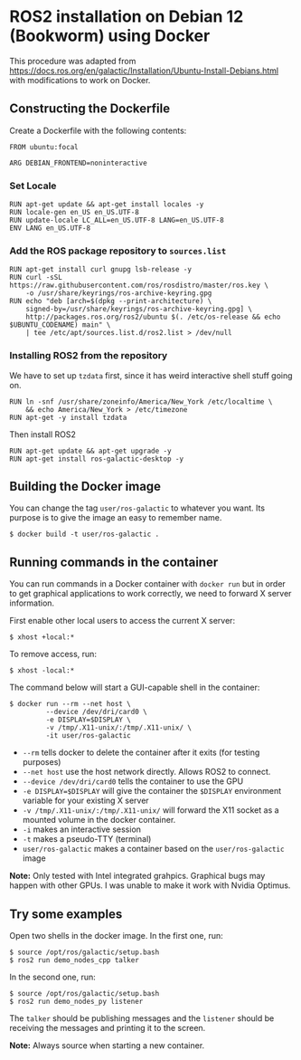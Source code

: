 # ROS2 installation on Debian 12 (Bookworm) using Docker

This procedure was adapted from https://docs.ros.org/en/galactic/Installation/Ubuntu-Install-Debians.html with modifications to work on Docker.

## Constructing the Dockerfile

Create a Dockerfile with the following contents:

```
FROM ubuntu:focal

ARG DEBIAN_FRONTEND=noninteractive
```

### Set Locale

```
RUN apt-get update && apt-get install locales -y
RUN locale-gen en_US en_US.UTF-8
RUN update-locale LC_ALL=en_US.UTF-8 LANG=en_US.UTF-8
ENV LANG en_US.UTF-8
```

### Add the ROS package repository to `sources.list`

```
RUN apt-get install curl gnupg lsb-release -y
RUN curl -sSL https://raw.githubusercontent.com/ros/rosdistro/master/ros.key \
    -o /usr/share/keyrings/ros-archive-keyring.gpg
RUN echo "deb [arch=$(dpkg --print-architecture) \
    signed-by=/usr/share/keyrings/ros-archive-keyring.gpg] \
    http://packages.ros.org/ros2/ubuntu $(. /etc/os-release && echo $UBUNTU_CODENAME) main" \
    | tee /etc/apt/sources.list.d/ros2.list > /dev/null
```

### Installing ROS2 from the repository

We have to set up `tzdata` first, since it has weird interactive shell stuff going on.

```
RUN ln -snf /usr/share/zoneinfo/America/New_York /etc/localtime \
    && echo America/New_York > /etc/timezone
RUN apt-get -y install tzdata
```

Then install ROS2

```
RUN apt-get update && apt-get upgrade -y
RUN apt-get install ros-galactic-desktop -y
```

## Building the Docker image

You can change the tag `user/ros-galactic` to whatever you want. Its purpose is to give the image an easy to remember name.

```
$ docker build -t user/ros-galactic .
```

## Running commands in the container

You can run commands in a Docker container with `docker run` but in order to get graphical applications to work correctly, we need to forward X server information.

First enable other local users to access the current X server:

```
$ xhost +local:*
```

To remove access, run:

```
$ xhost -local:*
```

The command below will start a GUI-capable shell in the container:

```
$ docker run --rm --net host \
         --device /dev/dri/card0 \
         -e DISPLAY=$DISPLAY \
         -v /tmp/.X11-unix/:/tmp/.X11-unix/ \
         -it user/ros-galactic
```

* `--rm` tells docker to delete the container after it exits (for testing purposes)
* `--net host` use the host network directly. Allows ROS2 to connect.
* `--device /dev/dri/card0` tells the container to use the GPU
* `-e DISPLAY=$DISPLAY` will give the container the `$DISPLAY` environment variable for your existing X server
* `-v /tmp/.X11-unix/:/tmp/.X11-unix/` will forward the X11 socket as a mounted volume in the docker container.
* `-i` makes an interactive session
* `-t` makes a pseudo-TTY (terminal)
* `user/ros-galactic` makes a container based on the `user/ros-galactic` image

**Note:** Only tested with Intel integrated grahpics. Graphical bugs may happen with other GPUs. I was unable to make it work with Nvidia Optimus.

## Try some examples

Open two shells in the docker image. In the first one, run:

```
$ source /opt/ros/galactic/setup.bash
$ ros2 run demo_nodes_cpp talker
```

In the second one, run:

```
$ source /opt/ros/galactic/setup.bash
$ ros2 run demo_nodes_py listener
```

The `talker` should be publishing messages and the `listener` should be receiving the messages and printing it to the screen.

**Note:** Always source when starting a new container.
